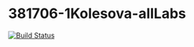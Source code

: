 # 381706-1Kolesova-allLabs

[![Build Status](https://travis-ci.org/381706-1KolesovaChristina/381706-1Kolesova-allLabs.svg?branch=Polinom)](https://travis-ci.org/381706-1KolesovaChristina/381706-1Kolesova-allLabs)
